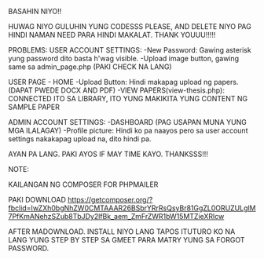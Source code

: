 BASAHIN NIYO!!

HUWAG NIYO GULUHIN YUNG CODESSS PLEASE, AND DELETE NIYO PAG HINDI NAMAN NEED PARA HINDI MAKALAT. THANK YOUUU!!!!!

PROBLEMS:
USER ACCOUNT SETTINGS:
-New Password: Gawing asterisk yung password dito basta h'wag visible.
-Upload image button, gawing same sa admin_page.php (PAKI CHECK NA LANG)

USER PAGE - HOME
-Upload Button: Hindi makapag upload ng papers. (DAPAT PWEDE DOCX AND PDF)
-VIEW PAPERS(view-thesis.php): CONNECTED ITO SA LIBRARY, ITO YUNG MAKIKITA YUNG CONTENT NG SAMPLE PAPER

ADMIN ACCOUNT SETTINGS:
-DASHBOARD (PAG USAPAN MUNA YUNG MGA ILALAGAY)
-Profile picture: Hindi ko pa naayos pero sa user account settings nakakapag upload na, dito hindi pa.


AYAN PA LANG. PAKI AYOS IF MAY TIME KAYO. THANKSSS!!!


NOTE:

KAILANGAN NG COMPOSER FOR PHPMAILER

PAKI DOWNLOAD
https://getcomposer.org/?fbclid=IwZXh0bgNhZW0CMTAAAR26BSbrYRrRsQsyBr81GgZL0ORUZULglM7PfKmANehzSZub8TbJDy2lfBk_aem_ZmFrZWR1bW15MTZieXRlcw

AFTER MADOWNLOAD. INSTALL NIYO LANG TAPOS ITUTURO KO NA LANG YUNG STEP BY STEP SA GMEET PARA MATRY YUNG SA FORGOT PASSWORD.
